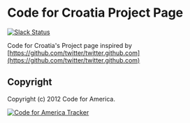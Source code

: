 # Code for Croatia Project Page

[![Slack Status](http://slackin.codeforcroatia.org/badge.svg)](http://codeforcroatia.org/slackin)

Code for Croatia's Project page inspired by [https://github.com/twitter/twitter.github.com](https://github.com/twitter/twitter.github.com)


## <a name="copyright"></a>Copyright
Copyright (c) 2012 Code for America.

[![Code for America Tracker](http://stats.codeforamerica.org/codeforamerica/codeforamerica.github.com.png)][tracker]

[tracker]: http://stats.codeforamerica.org/projects/codeforamerica.github.com

